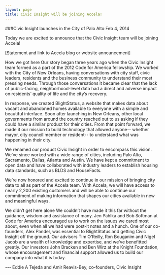 ```yaml
---
layout: page
title: Civic Insight will be joining Accela!
---
```



###Civic Insight launches in the City of Palo Alto
<time datetime="October 2, 2014">Feb 4, 2014</time>

Today we are excited to announce that the Civic Insight team will be joining Accela! 

[Statement and link to Accela blog or website announcement]

How we got here
Our story began three years ago when the Civic Insight team formed as a part of the 2012 Code for America fellowship. We worked with the City of New Orleans, having conversations with city staff, civic leaders, residents and the business community to understand their most pressing needs. Through those conversations it became clear that the lack of public-facing, neighborhood-level data had a direct and adverse impact on residents’ quality of life and the city’s recovery. 

In response, we created BlightStatus, a website that makes data about vacant and abandoned homes available to everyone with a simple and beautiful interface. Soon after launching in New Orleans, other local governments from around the country reached out to us asking if they could have a similar product for their cities. From that point forward, we made it our mission to build technology that allowed anyone-- whether mayor, city council member or resident-- to understand what was happening in their city. 

We renamed our product Civic Insight in order to encompass this vision. We’ve since worked with a wide range of cities, including Palo Alto, Sacramento, Dallas, Atlanta and Austin. We have kept a commitment to open data and have collaborated with industry leaders to establish housing data standards, such as BLDS and HouseFacts.

We’re now honored and excited to continue in our mission of bringing city data to all as part of the Accela team. With Accela, we will have access to nearly 2,200 existing customers and will be able to continue our commitment of making information that shapes our cities available in new and meaningful ways.

We didn’t get here alone
We couldn’t have made it this far without the guidance, wisdom and assistance of many. Jen Pahlka and Bob Softman at Code for America encouraged us to work on the issues we cared most about, even when all we had were post-it notes and a hunch. One of our co-founders, Alex Pandel, was essential to BlightStatus and getting Civic Insight off the ground. Our advisors Tim O’Reilly, Ron Bouganim and Nigel Jacob are a wealth of knowledge and expertise, and we’ve benefitted greatly. Our investors John Bracken and Ben Wirz at the Knight Foundation, whose encouragement and financial support allowed us to build our company into what it is today.


--- Eddie A Tejeda and Amir Reavis-Bey, co-founders, Civic Insight

